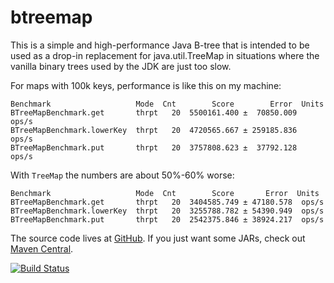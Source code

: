 # btreemap

This is a simple and high-performance Java B-tree that is intended to be used as a drop-in replacement for java.util.TreeMap
in situations where the vanilla binary trees used by the JDK are just too slow.

For maps with 100k keys, performance is like this on my machine:

```
Benchmark                   Mode  Cnt        Score        Error  Units
BTreeMapBenchmark.get       thrpt   20  5500161.400 ±  70850.009  ops/s
BTreeMapBenchmark.lowerKey  thrpt   20  4720565.667 ± 259185.836  ops/s
BTreeMapBenchmark.put       thrpt   20  3757808.623 ±  37792.128  ops/s
```

With `TreeMap` the numbers are about 50%-60% worse:

```
Benchmark                   Mode  Cnt        Score       Error  Units
BTreeMapBenchmark.get       thrpt   20  3404585.749 ± 47180.578  ops/s
BTreeMapBenchmark.lowerKey  thrpt   20  3255788.782 ± 54390.949  ops/s
BTreeMapBenchmark.put       thrpt   20  2542375.846 ± 38924.217  ops/s
```

The source code lives at [GitHub](https://github.com/batterseapower/btreemap/). If you just want some JARs, check out [Maven Central](http://mvnrepository.com/artifact/uk.co.omega-prime/btreemap/).

[![Build Status](https://travis-ci.org/batterseapower/btreemap.svg?branch=master)](https://travis-ci.org/batterseapower/btreemap)
